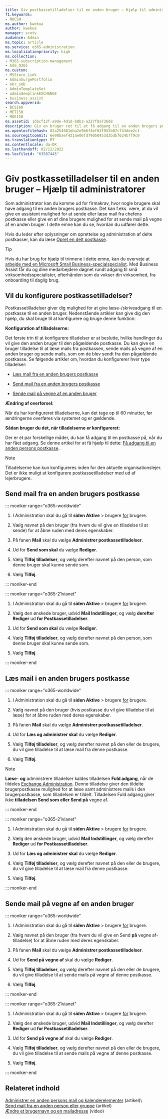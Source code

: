```yaml
---
title: Giv postkassetilladelser til en anden bruger – Hjælp til administratorer
f1.keywords:
- NOCSH
ms.author: kwekua
author: kwekua
manager: scotv
audience: Admin
ms.topic: article
ms.service: o365-administration
ms.localizationpriority: high
ms.collection:
- M365-subscription-management
- Adm_O365
ms.custom:
- MSStore_Link
- AdminSurgePortfolio
- okr_smb
- AdminTemplateSet
- admindeeplinkEXCHANGE
- business_assist
search.appverid:
- BCS160
- MET150
- MOE150
ms.assetid: 1dbcf12f-a9de-4d1d-b0b3-a227f8a736d8
description: Giv en bruger ret til at få adgang til en anden brugers postkasse, som giver brugeren mulighed for at læse og sende mails fra den anden brugers postkasse.
ms.openlocfilehash: 82a254081eba2e9b6f4ef83f952b07c743dee2c1
ms.sourcegitcommit: 6e90baef421ae06fd790b0453d3bdbf624b7f9c0
ms.translationtype: MT
ms.contentlocale: da-DK
ms.lasthandoff: 02/12/2022
ms.locfileid: "63587445"
---
```

# <a name="give-mailbox-permissions-to-another-user---admin-help"></a>Giv postkassetilladelser til en anden bruger – Hjælp til administratorer

Som administrator kan du komme ud for firmakrav, hvor nogle brugere skal have adgang til en anden brugers postkasse. Det kan f.eks. være, at du vil give en assistent mulighed for at sende eller læse mail fra chefens postkasse eller give en af dine brugere mulighed for at sende mail på vegne af en anden bruger. I dette emne kan du se, hvordan du udfører dette.
  
Hvis du leder efter oplysninger om oprettelse og administration af delte postkasser, kan du læse [Opret en delt postkasse](../email/create-a-shared-mailbox.md).

> [!TIP]
> Hvis du har brug for hjælp til trinnene i dette emne, kan du overveje at [arbejde med en Microsoft Small Business-specialspecialist](https://go.microsoft.com/fwlink/?linkid=2186871). Med Business Assist får du og dine medarbejdere døgnet rundt adgang til små virksomhedsspecialister, efterhånden som du vokser din virksomhed, fra onboarding til daglig brug.
    
## <a name="looking-to-set-up-mailbox-permissions"></a>Vil du konfigurere postkassetilladelser?

Postkassetilladelser giver dig mulighed for at give læse-/skriveadgang til en postkasse til en anden bruger. Nedenstående artikler kan give dig den hjælp, du skal bruge til at konfigurere og bruge denne funktion:
  
 **Konfiguration af tilladelserne:**
  
Det første trin til at konfigurere tilladelser er at beslutte, hvilke handlinger du vil give den anden bruger til den pågældende postkasse. Du kan give en bruger tilladelse til at læse mails fra postkassen, sende mails på vegne af en anden bruger og sende mails, som om de blev sendt fra den pågældende postkasse. Se følgende artikler om, hvordan du konfigurerer hver type tilladelser:
  
- [Læs mail fra en anden brugers postkasse](give-mailbox-permissions-to-another-user.md#read-email-in-another-users-mailbox)
    
- [Send mail fra en anden brugers postkasse](give-mailbox-permissions-to-another-user.md#send-email-from-another-users-mailbox)

- [Sende mail på vegne af en anden bruger](give-mailbox-permissions-to-another-user.md#send-email-on-behalf-of-another-user)
    
 **Ændring af overførsel:**
  
Når du har konfigureret tilladelserne, kan det tage op til 60 minutter, før ændringerne overføres via systemet og er gældende.
  
 **Sådan bruger du det, når tilladelserne er konfigureret:**
  
Der er et par forskellige måder, du kan få adgang til en postkasse på, når du har fået adgang. Se denne artikel for at få hjælp til dette: [Få adgang til en anden persons postkasse](https://support.microsoft.com/office/A909AD30-E413-40B5-A487-0EA70B763081).

> [!NOTE]
> Tilladelserne kan kun konfigureres inden for den aktuelle organisationslejer. Det er ikke muligt at konfigurere postkassetilladelser med ud af lejerbrugere.
  
## <a name="send-email-from-another-users-mailbox"></a>Send mail fra en anden brugers postkasse

::: moniker range="o365-worldwide"

1. I Administration skal du gå til **siden Aktive** \> brugere <a href="https://go.microsoft.com/fwlink/p/?linkid=834822" target="_blank">for</a> brugere.  
    
2. Vælg navnet på den bruger (fra hvem du vil give en tilladelse til at sende) for at åbne ruden med deres egenskaber.
    
3. På fanen **Mail** skal du vælge **Administrer postkassetilladelser**.

4. Ud for **Send som skal** du vælge **Rediger**. 

5. Vælg **Tilføj tilladelser**, og vælg derefter navnet på den person, som denne bruger skal kunne sende som. 
    
6. Vælg **Tilføj**.
 
::: moniker-end

::: moniker range="o365-21vianet"

1. I Administration skal du gå til **siden Aktive** \> brugere <a href="https://go.microsoft.com/fwlink/p/?linkid=850628" target="_blank">for</a> brugere. 

2. Vælg den ønskede bruger, udvid **Mail Indstillinger**, og vælg **derefter Rediger** ud **for Postkassetilladelser**.

3. Ud for **Send som skal** du vælge **Rediger**. 

4. Vælg **Tilføj tilladelser**, og vælg derefter navnet på den person, som denne bruger skal kunne sende som. 
    
5. Vælg **Tilføj**.

::: moniker-end
  
## <a name="read-email-in-another-users-mailbox"></a>Læs mail i en anden brugers postkasse

::: moniker range="o365-worldwide"

1. I Administration skal du gå til **siden Aktive** \> brugere <a href="https://go.microsoft.com/fwlink/p/?linkid=834822" target="_blank">for</a> brugere.  
    
2. Vælg navnet på den bruger (hvis postkasse du vil give tilladelse til at læse) for at åbne ruden med deres egenskaber.
    
3. På fanen **Mail** skal du vælge **Administrer postkassetilladelser**.
    
4. Ud for **Læs og administrer skal** du vælge **Rediger**. 
    
5. Vælg **Tilføj tilladelser**, og vælg derefter navnet på den eller de brugere, du vil give tilladelse til at læse mail fra denne postkasse.

6. Vælg **Tilføj**.


> [!NOTE]
> **Læse**- **og** administrere tilladelser kaldes tilladelsen **Fuld adgang**, når de tildeles <a href="https://go.microsoft.com/fwlink/p/?linkid=2059104" target="_blank">Exchange Administration</a>. Denne tilladelse giver den tildelte brugerpostkasse mulighed for at læse samt administrere mails i den brugerpostkasse, som tilladelsen er tildelt. Tilladelsen Fuld adgang giver ikke **tilladelsen Send som** **eller Send på**  vegne af.

::: moniker-end

::: moniker range="o365-21vianet"

1. I Administration skal du gå til **siden Aktive** \> brugere <a href="https://go.microsoft.com/fwlink/p/?linkid=850628" target="_blank">for</a> brugere. 
  
2. Vælg den ønskede bruger, udvid **Mail Indstillinger**, og vælg derefter **Rediger** ud **for Postkassetilladelser**.
    
3. Ud for **Læs og administrer skal** du vælge **Rediger**. 
    
4. Vælg **Tilføj tilladelser**, og vælg derefter navnet på den eller de brugere, du vil give tilladelse til at læse mail fra denne postkasse.

5. Vælg **Tilføj**.

::: moniker-end


## <a name="send-email-on-behalf-of-another-user"></a>Sende mail på vegne af en anden bruger

::: moniker range="o365-worldwide"

1. I Administration skal du gå til **siden Aktive** \> brugere <a href="https://go.microsoft.com/fwlink/p/?linkid=834822" target="_blank">for</a> brugere.  

2. Vælg navnet på den bruger (fra hvem du vil give en Send **på** vegne af-tilladelse) for at åbne ruden med deres egenskaber.
    
3. På fanen **Mail** skal du vælge **Administrer postkassetilladelser**.
    
4. Ud for **Send på vegne af** skal du vælge **Rediger**.

5. Vælg **Tilføj tilladelser**, og vælg derefter navnet på den eller de brugere, du vil give tilladelse til at sende mails på vegne af denne postkasse.

6. Vælg **Tilføj**.

::: moniker-end

::: moniker range="o365-21vianet"

1. I Administration skal du gå til **siden Aktive** \> brugere <a href="https://go.microsoft.com/fwlink/p/?linkid=850628" target="_blank">for</a> brugere. 

2. Vælg den ønskede bruger, udvid **Mail Indstillinger**, og vælg derefter **Rediger** ud **for Postkassetilladelser**.

3. Ud for **Send på vegne af** skal du vælge **Rediger**.
    
4. Vælg **Tilføj tilladelser**, og vælg derefter navnet på den eller de brugere, du vil give tilladelse til at sende mails på vegne af denne postkasse.

5. Vælg **Tilføj**.

::: moniker-end


## <a name="related-content"></a>Relateret indhold
  
[Administrer en anden persons mail og kalenderelementer](https://support.microsoft.com/office/afb79d6b-2967-43b9-a944-a6b953190af5) (artikel)\   
[Send mail fra en anden person eller gruppe](https://support.microsoft.com/office/0f4964af-aec6-484b-a65c-0434df8cdb6b) (artikel)\
[Ændre et brugernavn og en mailadresse](../add-users/change-a-user-name-and-email-address.md) (video)

